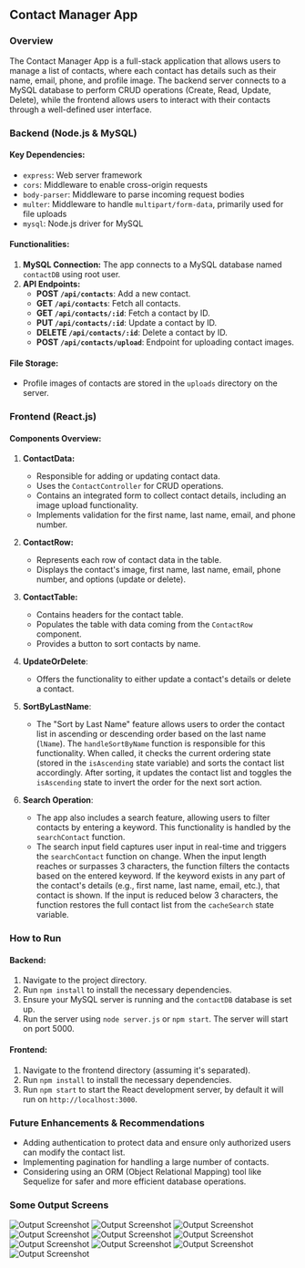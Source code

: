 ## **Contact Manager App**

### **Overview**

The Contact Manager App is a full-stack application that allows users to manage a list of contacts, where each contact has details such as their name, email, phone, and profile image. The backend server connects to a MySQL database to perform CRUD operations (Create, Read, Update, Delete), while the frontend allows users to interact with their contacts through a well-defined user interface.

### **Backend (Node.js & MySQL)**

#### **Key Dependencies:**
- `express`: Web server framework
- `cors`: Middleware to enable cross-origin requests
- `body-parser`: Middleware to parse incoming request bodies
- `multer`: Middleware to handle `multipart/form-data`, primarily used for file uploads
- `mysql`: Node.js driver for MySQL

#### **Functionalities:**
1. **MySQL Connection:** The app connects to a MySQL database named `contactDB` using root user.
2. **API Endpoints:**
    - **POST `/api/contacts`**: Add a new contact.
    - **GET `/api/contacts`**: Fetch all contacts.
    - **GET `/api/contacts/:id`**: Fetch a contact by ID.
    - **PUT `/api/contacts/:id`**: Update a contact by ID.
    - **DELETE `/api/contacts/:id`**: Delete a contact by ID.
    - **POST `/api/contacts/upload`**: Endpoint for uploading contact images.

#### **File Storage:**
- Profile images of contacts are stored in the `uploads` directory on the server.
  
### **Frontend (React.js)**

#### **Components Overview:**

1. **ContactData:**
    - Responsible for adding or updating contact data.
    - Uses the `ContactController` for CRUD operations.
    - Contains an integrated form to collect contact details, including an image upload functionality.
    - Implements validation for the first name, last name, email, and phone number.

2. **ContactRow:**
    - Represents each row of contact data in the table.
    - Displays the contact's image, first name, last name, email, phone number, and options (update or delete).

3. **ContactTable:**
    - Contains headers for the contact table.
    - Populates the table with data coming from the `ContactRow` component.
    - Provides a button to sort contacts by name.

4. **UpdateOrDelete**:
    - Offers the functionality to either update a contact's details or delete a contact.

5. **SortByLastName**:
    - The "Sort by Last Name" feature allows users to order the contact list in ascending or descending order based on the last name (`lName`). The `handleSortByName` function is responsible for this functionality. When called, it checks the current ordering state (stored in the `isAscending` state variable) and sorts the contact list accordingly. After sorting, it updates the contact list and toggles the `isAscending` state to invert the order for the next sort action.

6. **Search Operation**:
    - The app also includes a search feature, allowing users to filter contacts by entering a keyword. This functionality is handled by the `searchContact` function.
    - The search input field captures user input in real-time and triggers the `searchContact` function on change. When the input length reaches or surpasses 3 characters, the function filters the contacts based on the entered keyword. If the keyword exists in any part of the contact's details (e.g., first name, last name, email, etc.), that contact is shown. If the input is reduced below 3 characters, the function restores the full contact list from the `cacheSearch` state variable.


### **How to Run**

#### **Backend:**
1. Navigate to the project directory.
2. Run `npm install` to install the necessary dependencies.
3. Ensure your MySQL server is running and the `contactDB` database is set up.
4. Run the server using `node server.js` or `npm start`. The server will start on port 5000.

#### **Frontend:**
1. Navigate to the frontend directory (assuming it's separated).
2. Run `npm install` to install the necessary dependencies.
3. Run `npm start` to start the React development server, by default it will run on `http://localhost:3000`.

### **Future Enhancements & Recommendations**
- Adding authentication to protect data and ensure only authorized users can modify the contact list.
- Implementing pagination for handling a large number of contacts.
- Considering using an ORM (Object Relational Mapping) tool like Sequelize for safer and more efficient database operations.

### Some Output Screens

![Output Screenshot](outputs/output1.png "Main Screen")
![Output Screenshot](outputs/output2.png "Validations")
![Output Screenshot](outputs/output3.png "Image Upload and Form Fields")
![Output Screenshot](outputs/output4.png "Fetching Records from the DB")
![Output Screenshot](outputs/output5.png "Multiple Inserts")
![Output Screenshot](outputs/output6.png "Sort BY NAME")
![Output Screenshot](outputs/output7.png "Deleting a record")
![Output Screenshot](outputs/database.png "Database Table")
![Output Screenshot](outputs/output8.png "Updating a record")
![Output Screenshot](outputs/output9.png "Searching a record")







